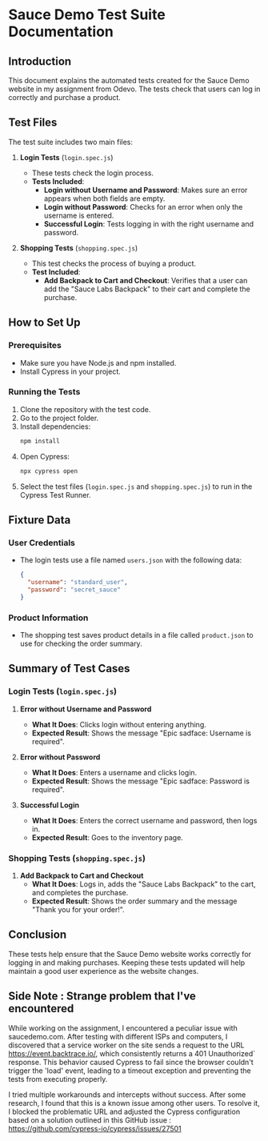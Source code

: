 # Sauce Demo Test Suite Documentation

## Introduction

This document explains the automated tests created for the Sauce Demo website in my assignment from Odevo. The tests check that users can log in correctly and purchase a product.

## Test Files

The test suite includes two main files:

1. **Login Tests** (`login.spec.js`)
   - These tests check the login process.
   - **Tests Included**:
     - **Login without Username and Password**: Makes sure an error appears when both fields are empty.
     - **Login without Password**: Checks for an error when only the username is entered.
     - **Successful Login**: Tests logging in with the right username and password.

2. **Shopping Tests** (`shopping.spec.js`)
   - This test checks the process of buying a product.
   - **Test Included**:
     - **Add Backpack to Cart and Checkout**: Verifies that a user can add the "Sauce Labs Backpack" to their cart and complete the purchase.

## How to Set Up

### Prerequisites

- Make sure you have Node.js and npm installed.
- Install Cypress in your project.

### Running the Tests

1. Clone the repository with the test code.
2. Go to the project folder.
3. Install dependencies:
   ```bash
   npm install
   ```
4. Open Cypress:
   ```bash
   npx cypress open
   ```
5. Select the test files (`login.spec.js` and `shopping.spec.js`) to run in the Cypress Test Runner.

## Fixture Data

### User Credentials

- The login tests use a file named `users.json` with the following data:
  ```json
  {
    "username": "standard_user",
    "password": "secret_sauce"
  }
  ```

### Product Information

- The shopping test saves product details in a file called `product.json` to use for checking the order summary.

## Summary of Test Cases

### Login Tests (`login.spec.js`)

1. **Error without Username and Password**
   - **What It Does**: Clicks login without entering anything.
   - **Expected Result**: Shows the message "Epic sadface: Username is required".

2. **Error without Password**
   - **What It Does**: Enters a username and clicks login.
   - **Expected Result**: Shows the message "Epic sadface: Password is required".

3. **Successful Login**
   - **What It Does**: Enters the correct username and password, then logs in.
   - **Expected Result**: Goes to the inventory page.

### Shopping Tests (`shopping.spec.js`)

1. **Add Backpack to Cart and Checkout**
   - **What It Does**: Logs in, adds the "Sauce Labs Backpack" to the cart, and completes the purchase.
   - **Expected Result**: Shows the order summary and the message "Thank you for your order!".

## Conclusion

These tests help ensure that the Sauce Demo website works correctly for logging in and making purchases. Keeping these tests updated will help maintain a good user experience as the website changes.

## Side Note : Strange problem that I've encountered
While working on the assignment, I encountered a peculiar issue with saucedemo.com. After testing with different ISPs and computers, I discovered that a service worker on the site sends a request to the URL https://event.backtrace.io/, which consistently returns a 401 Unauthorized` response. This behavior caused Cypress to fail since the browser couldn't trigger the 'load' event, leading to a timeout exception and preventing the tests from executing properly.

I tried multiple workarounds and intercepts without success. After some research, I found that this is a known issue among other users. To resolve it, I blocked the problematic URL and adjusted the Cypress configuration based on a solution outlined in this GitHub issue : https://github.com/cypress-io/cypress/issues/27501